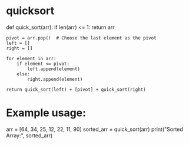 # quicksort
def quick_sort(arr):
    if len(arr) <= 1:
        return arr
    
    pivot = arr.pop()  # Choose the last element as the pivot
    left = []
    right = []

    for element in arr:
        if element <= pivot:
            left.append(element)
        else:
            right.append(element)

    return quick_sort(left) + [pivot] + quick_sort(right)

# Example usage:
arr = [64, 34, 25, 12, 22, 11, 90]
sorted_arr = quick_sort(arr)
print("Sorted Array:", sorted_arr)
